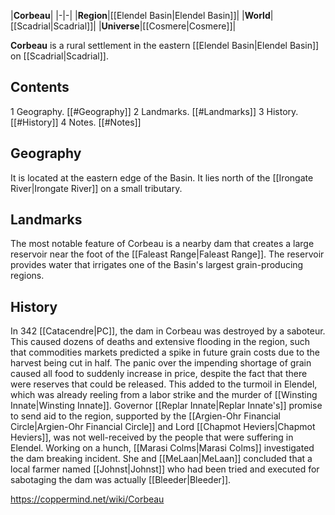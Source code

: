 |**Corbeau**|
|-|-|
|**Region**|[[Elendel Basin\|Elendel Basin]]|
|**World**|[[Scadrial\|Scadrial]]|
|**Universe**|[[Cosmere\|Cosmere]]|

**Corbeau** is a rural settlement in the eastern [[Elendel Basin\|Elendel Basin]] on [[Scadrial\|Scadrial]].

## Contents

1 Geography. [[#Geography]] 
2 Landmarks. [[#Landmarks]] 
3 History. [[#History]] 
4 Notes. [[#Notes]] 


## Geography
It is located at the eastern edge of the Basin. It lies north of the [[Irongate River\|Irongate River]] on a small tributary.

## Landmarks
The most notable feature of Corbeau is a nearby dam that creates a large reservoir near the foot of the [[Faleast Range\|Faleast Range]]. The reservoir provides water that irrigates one of the Basin's largest grain-producing regions.

## History
In 342 [[Catacendre\|PC]], the dam in Corbeau was destroyed by a saboteur. This caused dozens of deaths and extensive flooding in the region, such that commodities markets predicted a spike in future grain costs due to the harvest being cut in half. The panic over the impending shortage of grain caused all food to suddenly increase in price, despite the fact that there were reserves that could be released. This added to the turmoil in Elendel, which was already reeling from a labor strike and the murder of [[Winsting Innate\|Winsting Innate]].
Governor [[Replar Innate\|Replar Innate's]] promise to send aid to the region, supported by the [[Argien-Ohr Financial Circle\|Argien-Ohr Financial Circle]] and Lord [[Chapmot Heviers\|Chapmot Heviers]], was not well-received by the people that were suffering in Elendel.
Working on a hunch, [[Marasi Colms\|Marasi Colms]] investigated the dam breaking incident. She and [[MeLaan\|MeLaan]] concluded that a local farmer named [[Johnst\|Johnst]] who had been tried and executed for sabotaging the dam was actually [[Bleeder\|Bleeder]].



https://coppermind.net/wiki/Corbeau